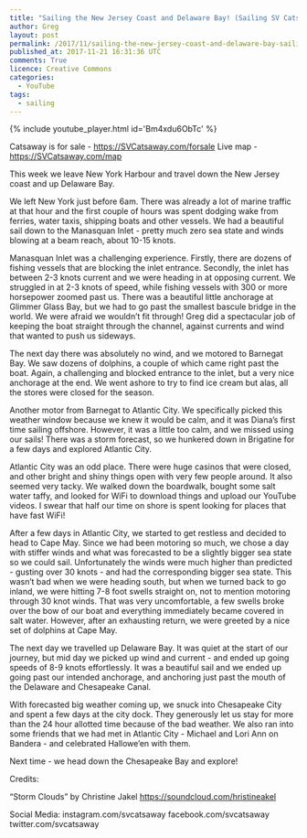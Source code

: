 ```yaml
---
title: "Sailing the New Jersey Coast and Delaware Bay! (Sailing SV Catsaway) - Ep. 18"
author: Greg
layout: post
permalink: /2017/11/sailing-the-new-jersey-coast-and-delaware-bay-sailing-sv-catsaway-ep-18
published_at: 2017-11-21 16:31:36 UTC
comments: True
licence: Creative Commons
categories:
  - YouTube
tags:
  - sailing
---
```


{% include youtube_player.html id='Bm4xdu6ObTc' %}

Catsaway is for sale - https://SVCatsaway.com/forsale
Live map - https://SVCatsaway.com/map

This week we leave New York Harbour and travel down the New Jersey coast and up Delaware Bay.

We left New York just before 6am.  There was already a lot of marine traffic at that hour and the first couple of hours was spent dodging wake from ferries, water taxis, shipping boats and other vessels.  We had a beautiful sail down to the Manasquan Inlet - pretty much zero sea state and winds blowing at a beam reach, about 10-15 knots. 

Manasquan Inlet was a challenging experience.  Firstly, there are dozens of fishing vessels that are blocking the inlet entrance.  Secondly, the inlet has between 2-3 knots current and we were heading in at opposing current.  We struggled in at 2-3 knots of speed, while fishing vessels with 300 or more horsepower zoomed past us.  There was a beautiful little anchorage at Glimmer Glass Bay, but we had to go past the smallest bascule bridge in the world.  We were afraid we wouldn’t fit through!  Greg did a spectacular job of keeping the boat straight through the channel, against currents and wind that wanted to push us sideways.

The next day there was absolutely no wind, and we motored to Barnegat Bay.  We saw dozens of dolphins, a couple of which came right past the boat.  Again, a challenging and blocked entrance to the inlet, but a very nice anchorage at the end.  We went ashore to try to find ice cream but alas, all the stores were closed for the season.

Another motor from Barnegat to Atlantic City.  We specifically picked this weather window because we knew it would be calm, and it was Diana’s first time sailing offshore.  However, it was a little too calm, and we missed using our sails!  There was a storm forecast, so we hunkered down in Brigatine for a few days and explored Atlantic City.

Atlantic City was an odd place.  There were huge casinos that were closed, and other bright and shiny things open with very few people around.  It also seemed very tacky.  We walked down the boardwalk, bought some salt water taffy, and looked for WiFi to download things and upload our YouTube videos.  I swear that half our time on shore is spent looking for places that have fast WiFi!

After a few days in Atlantic City, we started to get restless and decided to head to Cape May.  Since we had been motoring so much, we chose a day with stiffer winds and what was forecasted to be a slightly bigger sea state so we could sail.  Unfortunately the winds were much higher than predicted - gusting over 30 knots - and had the corresponding bigger sea state.  This wasn’t bad when we were heading south, but when we turned back to go inland, we were hitting 7-8 foot swells straight on, not to mention motoring through 30 knot winds.  That was very uncomfortable, a few swells broke over the bow of our boat and everything immediately became covered in salt water.  However, after an exhausting return, we were greeted by a nice set of dolphins at Cape May. 

The next day we travelled up Delaware Bay.  It was quiet at the start of our journey, but mid day we picked up wind and current - and ended up going speeds of 8-9 knots effortlessly.  It was a beautiful sail and we ended up going past our intended anchorage, and anchoring just past the mouth of the Delaware and Chesapeake Canal.

With forecasted big weather coming up, we snuck into Chesapeake City and spent a few days at the city dock.  They generously let us stay for more than the 24 hour allotted time because of the bad weather.  We also ran into some friends that we had met in Atlantic City - Michael and Lori Ann on Bandera - and celebrated Hallowe’en with them.

Next time - we head down the Chesapeake Bay and explore!

Credits:

“Storm Clouds” by Christine Jakel
https://soundcloud.com/hristineakel
 
Social Media:
instagram.com/svcatsaway
facebook.com/svcatsaway
twitter.com/svcatsaway

